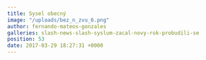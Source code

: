```yaml
---
title: Sysel obecný
image: "/uploads/bez_n_zvu_6.png"
author: fernando-mateos-gonzales
galleries: slash-news-slash-syslum-zacal-novy-rok-probudili-se
position: 53
date: 2017-03-29 18:27:31 +0000
---
```

